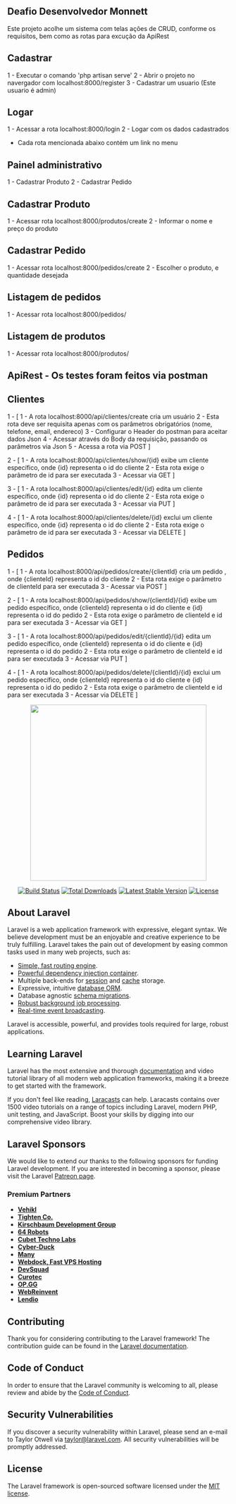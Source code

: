 ## Deafio Desenvolvedor Monnett

Este projeto acolhe um sistema com telas ações de CRUD, conforme os requisitos, bem como as rotas para excução da ApiRest


## Cadastrar 
1 - Executar o comando 'php artisan serve'
2 - Abrir o projeto no navergador com localhost:8000/register
3 - Cadastrar um usuario (Este usuario é admin)

## Logar

1 - Acessar a rota localhost:8000/login
2 - Logar com os dados cadastrados

- Cada rota mencionada abaixo contém um link no menu

## Painel administrativo

1 - Cadastrar Produto
2 - Cadastrar Pedido

## Cadastrar Produto

1 - Acessar rota localhost:8000/produtos/create
2 - Informar o nome e preço do produto

## Cadastrar Pedido

1 - Acessar rota localhost:8000/pedidos/create
2 - Escolher o produto, e quantidade desejada

## Listagem de pedidos

1 - Acessar rota localhost:8000/pedidos/

## Listagem de produtos

1 - Acessar rota localhost:8000/produtos/

## ApiRest - Os testes foram feitos via postman

## Clientes
1 - [
    1 - A rota localhost:8000/api/clientes/create cria um usuário
    2 - Esta rota deve ser requisita apenas com os parâmetros obrigatórios (nome, telefone, email, endereco)
    3 - Configurar o Header do postman para aceitar dados Json
    4 - Acessar através do Body da requisição, passando os parâmetros via Json
    5 - Acessa a rota via POST
] 

2 - [
    1 - A rota localhost:8000/api/clientes/show/{id} exibe um cliente específico, onde {id} representa o id do cliente
    2 - Esta rota exige o parâmetro de id para ser executada
    3 - Acessar via GET
]

3 - [
    1 - A rota localhost:8000/api/clientes/edit/{id} edita um cliente específico, onde {id} representa o id do cliente
    2 - Esta rota exige o parâmetro de id para ser executada
    3 - Acessar via PUT
]

4 - [
    1 - A rota localhost:8000/api/clientes/delete/{id} exclui um cliente específico, onde {id} representa o id do cliente
    2 - Esta rota exige o parâmetro de id para ser executada
    3 - Acessar via DELETE
]

## Pedidos

1 - [
    1 - A rota localhost:8000/api/pedidos/create/{clientId} cria um pedido , onde {clienteId} representa o id do cliente
    2 - Esta rota exige o parâmetro de clienteId para ser executada
    3 - Acessar via POST
]

2 - [
    1 - A rota localhost:8000/api/pedidos/show/{clientId}/{id} exibe um pedido específico, onde {clienteId} representa o id do cliente e {id} representa o id do pedido
    2 - Esta rota exige o parâmetro de clienteId e id para ser executada
    3 - Acessar via GET
]

3 - [
    1 - A rota localhost:8000/api/pedidos/edit/{clientId}/{id} edita um pedido específico, onde {clienteId} representa o id do cliente e {id} representa o id do pedido
    2 - Esta rota exige o parâmetro de clienteId e id para ser executada
    3 - Acessar via PUT
]

4 - [
    1 - A rota localhost:8000/api/pedidos/delete/{clientId}/{id} exclui um pedido específico, onde {clienteId} representa o id do cliente e {id} representa o id do pedido
    2 - Esta rota exige o parâmetro de clienteId e id para ser executada
    3 - Acessar via DELETE
]


<p align="center"><a href="https://laravel.com" target="_blank"><img src="https://raw.githubusercontent.com/laravel/art/master/logo-lockup/5%20SVG/2%20CMYK/1%20Full%20Color/laravel-logolockup-cmyk-red.svg" width="400"></a></p>

<p align="center">
<a href="https://travis-ci.org/laravel/framework"><img src="https://travis-ci.org/laravel/framework.svg" alt="Build Status"></a>
<a href="https://packagist.org/packages/laravel/framework"><img src="https://img.shields.io/packagist/dt/laravel/framework" alt="Total Downloads"></a>
<a href="https://packagist.org/packages/laravel/framework"><img src="https://img.shields.io/packagist/v/laravel/framework" alt="Latest Stable Version"></a>
<a href="https://packagist.org/packages/laravel/framework"><img src="https://img.shields.io/packagist/l/laravel/framework" alt="License"></a>
</p>

## About Laravel

Laravel is a web application framework with expressive, elegant syntax. We believe development must be an enjoyable and creative experience to be truly fulfilling. Laravel takes the pain out of development by easing common tasks used in many web projects, such as:

- [Simple, fast routing engine](https://laravel.com/docs/routing).
- [Powerful dependency injection container](https://laravel.com/docs/container).
- Multiple back-ends for [session](https://laravel.com/docs/session) and [cache](https://laravel.com/docs/cache) storage.
- Expressive, intuitive [database ORM](https://laravel.com/docs/eloquent).
- Database agnostic [schema migrations](https://laravel.com/docs/migrations).
- [Robust background job processing](https://laravel.com/docs/queues).
- [Real-time event broadcasting](https://laravel.com/docs/broadcasting).

Laravel is accessible, powerful, and provides tools required for large, robust applications.

## Learning Laravel

Laravel has the most extensive and thorough [documentation](https://laravel.com/docs) and video tutorial library of all modern web application frameworks, making it a breeze to get started with the framework.

If you don't feel like reading, [Laracasts](https://laracasts.com) can help. Laracasts contains over 1500 video tutorials on a range of topics including Laravel, modern PHP, unit testing, and JavaScript. Boost your skills by digging into our comprehensive video library.

## Laravel Sponsors

We would like to extend our thanks to the following sponsors for funding Laravel development. If you are interested in becoming a sponsor, please visit the Laravel [Patreon page](https://patreon.com/taylorotwell).

### Premium Partners

- **[Vehikl](https://vehikl.com/)**
- **[Tighten Co.](https://tighten.co)**
- **[Kirschbaum Development Group](https://kirschbaumdevelopment.com)**
- **[64 Robots](https://64robots.com)**
- **[Cubet Techno Labs](https://cubettech.com)**
- **[Cyber-Duck](https://cyber-duck.co.uk)**
- **[Many](https://www.many.co.uk)**
- **[Webdock, Fast VPS Hosting](https://www.webdock.io/en)**
- **[DevSquad](https://devsquad.com)**
- **[Curotec](https://www.curotec.com/services/technologies/laravel/)**
- **[OP.GG](https://op.gg)**
- **[WebReinvent](https://webreinvent.com/?utm_source=laravel&utm_medium=github&utm_campaign=patreon-sponsors)**
- **[Lendio](https://lendio.com)**

## Contributing

Thank you for considering contributing to the Laravel framework! The contribution guide can be found in the [Laravel documentation](https://laravel.com/docs/contributions).

## Code of Conduct

In order to ensure that the Laravel community is welcoming to all, please review and abide by the [Code of Conduct](https://laravel.com/docs/contributions#code-of-conduct).

## Security Vulnerabilities

If you discover a security vulnerability within Laravel, please send an e-mail to Taylor Otwell via [taylor@laravel.com](mailto:taylor@laravel.com). All security vulnerabilities will be promptly addressed.

## License

The Laravel framework is open-sourced software licensed under the [MIT license](https://opensource.org/licenses/MIT).
